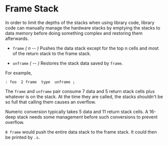 # Frame Stack

In order to limit the depths of the stacks when using library code,
library code can manually manage the hardware stacks by emptying the stacks
to data memory before doing something complex and restoring them afterwards.

- `frame`  *( n -- )* Pushes the data stack except for the top n cells
and most of the return stack to the frame stack.

- `unframe`  *( -- )*  Restores the stack data saved by `frame`.

For example,

```
: foo  2 frame  type  unframe ;
```

The `frame` and `unframe` pair consume 7 data and 5 return stack cells
plus whatever is on the stack.
At the time they are called, the stacks shouldn't be so full that calling
them causes an overflow.

Numeric conversion typically takes 5 data and 11 return stack cells.
A 16-deep stack needs some management before such conversions to prevent
overflow.

`0 frame` would push the entire data stack to the frame stack.
It could then be printed by `.s`.

